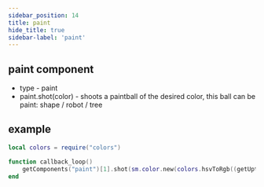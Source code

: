 ```yaml
---
sidebar_position: 14
title: paint
hide_title: true
sidebar-label: 'paint'
---
```


## paint component
* type - paint
* paint.shot(color) - shoots a paintball of the desired color, this ball can be paint: shape / robot / tree

## example
```lua
local colors = require("colors")

function callback_loop()
    getComponents("paint")[1].shot(sm.color.new(colors.hsvToRgb((getUptime() % 160) / 160, 1, 1)))
end
```